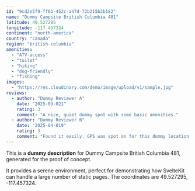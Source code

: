 ```yaml
---
id: "9cd2e5f9-ff6b-452c-a47d-72b215b2b182"
name: "Dummy Campsite British Columbia 481"
latitude: 49.527295
longitude: -117.457324
continent: "north-america"
country: "canada"
region: "british-columbia"
amenities:
  - "ATV-access"
  - "toilet"
  - "hiking"
  - "dog-friendly"
  - "fishing"
images:
  - "https://res.cloudinary.com/demo/image/upload/v1/sample.jpg"
reviews:
  - author: "Dummy Reviewer A"
    date: "2025-03-021"
    rating: 3
    comment: "A nice, quiet dummy spot with some basic amenities."
  - author: "Dummy Reviewer B"
    date: "2025-04-019"
    rating: 3
    comment: "Found it easily. GPS was spot on for this dummy location."
---
```


This is a **dummy description** for Dummy Campsite British Columbia 481, generated for the proof of concept.

It provides a serene environment, perfect for demonstrating how SvelteKit can handle a large number of static pages. The coordinates are 49.527295, -117.457324.
